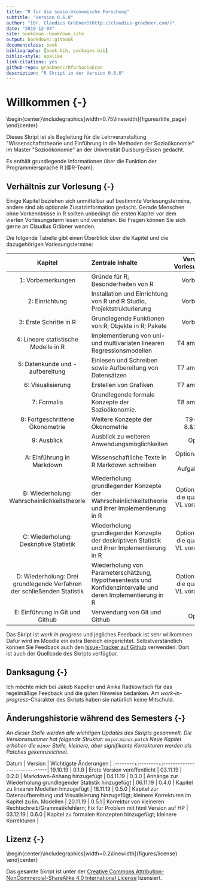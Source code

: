 ```yaml
--- 
title: "R für die sozio-ökonomische Forschung"
subtitle: "Version 0.6.0"
author: "[Dr. Claudius Gräbner](http://claudius-graebner.com/)"
date: "2019-12-04" 
site: bookdown::bookdown_site
output: bookdown::gitbook
documentclass: book
bibliography: [book.bib, packages.bib]
biblio-style: apalike
link-citations: yes
github-repo: graebnerc/RforSocioEcon
description: "R Skript in der Version 0.6.0"
---
```


# Willkommen {-}


\begin{center}\includegraphics[width=0.75\linewidth]{figures/title_page} \end{center}

Dieses Skript ist als Begleitung für die Lehrveranstaltung 
"Wissenschaftstheorie und Einführung in die Methoden der Sozioökonomie"
im Master "Sozioökonomie" an der Universität Duisburg-Essen gedacht.

Es enthält grundlegende Informationen über die Funktion der
Programmiersprache R [@R-Team]. 

## Verhältnis zur Vorlesung {-}

Einige Kapitel beziehen sich unmittelbar auf bestimmte Vorlesungstermine,
andere sind als optionale Zusatzinformation gedacht.
Gerade Menschen ohne Vorkenntnisse in R sollten unbedingt die ersten Kapitel
vor dem vierten Vorlesungsterm lesen und verstehen. Bei Fragen können Sie sich
gerne an Claudius Gräbner wenden.

Die folgende Tabelle gibt einen Überblick über die Kapitel und die dazugehörigen
Vorlesungstermine:

Kapitel              | Zentrale Inhalte            | Verwandter Vorlesungstermin |
|:------------------:|:----------------------------|:---------------------------:|
| 1: Vorbemerkungen | Gründe für R; Besonderheiten von R | Vorbereitung |
| 2: Einrichtung | Installation und Einrichtung von R und R Studio, Projektstrukturierung | Vorbereitung |
| 3: Erste Schritte in R | Grundlegende Funktionen von R; Objekte in R; Pakete | Vorbereitung |
| 4: Lineare statistische Modelle in R | Implementierung von uni- und multivariaten linearen Regressionsmodellen | T4 am 06.11.19 |
| 5: Datenkunde und -aufbereitung | Einlesen und Schreiben sowie Aufbereitung von Datensätzen | T7 am 27.11.19 |
| 6: Visualisierung | Erstellen von Grafiken | T7 am 27.11.19 |
| 7: Formalia | Grundlegende formale Konzepte der Sozioökonomie. | T8 am 11.12.19 |
| 8: Fortgeschrittene Ökonometrie | Weitere Konzepte der Ökonometrie | T9-10 am 8.&15.1.20|
| 9: Ausblick | Ausblick zu weiteren Anwendungsmöglichkeiten | Optional |
| A: Einführung in Markdown | Wissenschaftliche Texte in R Markdown schreiben |Optional; relevant für Aufgabenblätter|
| B: Wiederholung: Wahrscheinlichkeitstheorie  | Wiederholung grundlegender Konzepte der Wahrscheinlichkeitstheorie und ihrer Implementierung in R | Optional; wird für die quantitativen VL vorausgesetzt |
| C: Wiederholung: Deskriptive Statistik  | Wiederholung grundlegender Konzepte der deskriptiven Statistik und ihrer Implementierung in R | Optional; wird für die quantitativen VL vorausgesetzt |
| D: Wiederholung: Drei grundlegende Verfahren der schließenden Statistik  | Wiederholung von Parameterschätzung, Hypothesentests und Konfidenzintervalle und deren Implementierung in R| Optional; wird für die quantitativen VL vorausgesetzt |
| E: Einführung in Git und Github | Verwendung von Git und Github | Optional |

Das Skript ist *work in progress* und jegliches Feedback ist sehr willkommen.
Dafür wird im Moodle ein extra Bereich eingerichtet.
Selbstverständlich können Sie Feedback auch den 
[Issue-Tracker auf Github](https://github.com/graebnerc/RforSocioEcon/issues) 
verwenden. Dort ist auch der Quellcode des Skripts verfügbar.

## Danksagung {-}

Ich möchte mich bei Jakob Kapeller und Anika Radkowitsch für das regelmäßige 
Feedback und die guten Hinweise bedanken. Am *work-in-progress*-Charakter
des Skripts haben sie natürlich keine Mitschuld.

## Änderungshistorie während des Semesters {-}

*An dieser Stelle werden alle wichtigen Updates des Skripts gesammelt.*
*Die Versionsnummer hat folgende Struktur: `major`.`minor`.`patch`*
*Neue Kapitel erhöhen die `minor` Stelle, kleinere, aber signifikante*
*Korrekturen werden als Patches gekennzeichnet.*

Datum    | Version | Wichtigste Änderungen         |
:--------+:--------+:------------------------------|
19.10.19 | 0.1.0    | Erste Version veröffentlicht |
03.11.19 | 0.2.0    | Markdown-Anhang hinzugefügt  |
04.11.19 | 0.3.0    | Anhänge zur Wiederholung grundlegender Statistik hinzugefügt  |
06.11.19 | 0.4.0    | Kapitel zu linearen Modellen hinzugefügt  |
18.11.19 | 0.5.0    | Kapitel zur Datenaufbereitung und Visualisierung hinzugefügt; kleinere Korrekturen im Kapitel zu lin. Modellen  |
20.11.19 | 0.5.1    | Korrektur von kleineren Rechtschreib/Grammatikfehlern; Fix für Problem mit html Version auf HP |
03.12.19 | 0.6.0    | Kapitel zu formalen Konzepten hinzugefügt; kleinere Korrekturen |

## Lizenz {-}


\begin{center}\includegraphics[width=0.2\linewidth]{figures/license} \end{center}

Das gesamte Skript ist unter der 
[Creative Commons Attribution-NonCommercial-ShareAlike 4.0 International License](http://creativecommons.org/licenses/by-nc-sa/4.0/)
lizensiert.
